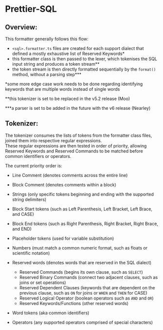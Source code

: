 # Prettier-SQL

## Overview:

This formatter generally follows this flow:

- `<sql>.formatter.ts` files are created for each support dialect that defined a mostly exhaustive list of Reserved Keywords\*
- this formatter class is then passed to the lexer, which tokenises the SQL input string and produces a token stream\*\*
- the token stream is then directly formatted sequentially by the `format()` method, without a parsing step\*\*\*

\*some more edge case work needs to be done regarding identifying keywords that are multiple words instead of single words

\*\*this tokenizer is set to be replaced in the v5.2 release (Moo)

\*\*\*a parser is set to be added in the future with the v6 release (Nearley)

## Tokenizer:

The tokenizer consumes the lists of tokens from the formatter class files, joined them into respective regular expressions. \
These regular expressions are then tested in order of priority, allowing Reserved Keywords and Reserved Commands to be matched before common identifiers or operators.

The current priority order is:

- Line Comment (denotes comments across the entire line)
- Block Comment (denotes comments within a block)
- Strings (only specific tokens beginning and ending with the supported string delimiters)
- Block Start tokens (such as Left Parenthesis, Left Bracket, Left Brace, and CASE)
- Block End tokens (such as Right Parenthesis, Right Bracket, Right Brace, and END)
- Placeholder tokens (used for variable substitution)
- Numbers (must match a common numeric format, such as floats or scientific notation)
- Reserved words (denotes words that are reserved in the SQL dialect)

  - Reserved Commands (begins its own clause, such as `SELECT`)
  - Reserved Binary Commands (connect two adjacent clauses, such as joins or set operations)
  - Reserved Dependent Clauses (keywords that are dependent on the previous clause, such as `ON` for joins or `WHEN` and `THEN` for CASE)
  - Reserved Logical Operator (boolean operators such as `AND` and `OR`)
  - Reserved Keywords/Functions (other reserved words)

- Word tokens (aka common identifiers)
- Operators (any supported operators comprised of special characters)
